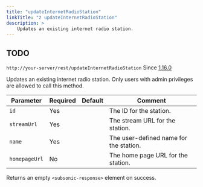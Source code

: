 ```yaml
---
title: "updateInternetRadioStation"
linkTitle: "z updateInternetRadioStation"
description: >
    Updates an existing internet radio station. 
---
```


## TODO

`http://your-server/rest/updateInternetRadioStation` Since [1.16.0](../subsonic-versions)

Updates an existing internet radio station. Only users with admin privileges are allowed to call this method.

| Parameter | Required | Default | Comment |
| --- | --- | --- | --- |
| `id` | Yes |     | The ID for the station. |
| `streamUrl` | Yes |     | The stream URL for the station. |
| `name` | Yes |     | The user-defined name for the station. |
| `homepageUrl` | No  |     | The home page URL for the station. |

Returns an empty `<subsonic-response>` element on success.
